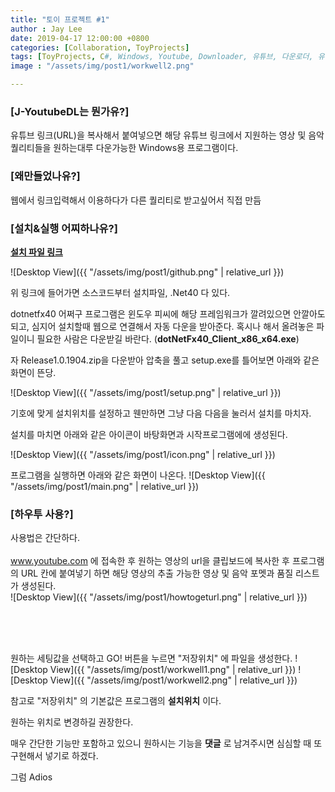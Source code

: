```yaml
---
title: "토이 프로젝트 #1"
author : Jay Lee
date: 2019-04-17 12:00:00 +0800
categories: [Collaboration, ToyProjects]
tags: [ToyProjects, C#, Windows, Youtube, Downloader, 유튜브, 다운로더, 유튜버]
image : "/assets/img/post1/workwell2.png" 

---
```


### [J-YoutubeDL는 뭔가유?]

유튜브 링크(URL)을 복사해서 붙여넣으면 해당 유튜브 링크에서 지원하는 영상 및 음악 퀄리티들을 원하는대루 다운가능한 Windows용 프로그램이다.

### [왜만들었나유?]

웹에서 링크입력해서 이용하다가 다른 퀄리티로 받고싶어서 직접 만듬

### [설치&실행 어찌하나유?]

[**설치 파일 링크**](https://github.com/jayleekr/YoutubeDownloaderWPF/releases/tag/1.0.1904)

![Desktop View]({{ "/assets/img/post1/github.png" | relative_url }})

위 링크에 들어가면 소스코드부터 설치파일, .Net40 다 있다.

dotnetfx40 어쩌구 프로그램은 윈도우 피씨에 해당 프레임워크가 깔려있으면 안깔아도되고, 심지어 설치할때 웹으로 연결해서 자동 다운을 받아준다. 혹시나 해서 올려놓은 파일이니 필요한 사람은 다운받길 바란다. (**dotNetFx40_Client_x86_x64.exe**)

자 Release1.0.1904.zip을 다운받아 압축을 풀고 setup.exe를 틀어보면 아래와 같은 화면이 뜬당.

![Desktop View]({{ "/assets/img/post1/setup.png" | relative_url }})

기호에 맞게 설치위치를 설정하고 웬만하면 그냥 다음 다음을 눌러서 설치를 마치자.

설치를 마치면 아래와 같은 아이콘이 바탕화면과 시작프로그램에에 생성된다.

![Desktop View]({{ "/assets/img/post1/icon.png" | relative_url }})

프로그램을 실행하면 아래와 같은 화면이 나온다.
![Desktop View]({{ "/assets/img/post1/main.png" | relative_url }})

### [하우투 사용?]

사용법은 간단하다. <br/>
<br/>
www.youtube.com 에 접속한 후 원하는 영상의 url을 클립보드에 복사한 후 프로그램의 URL 칸에 붙여넣기 하면 해당 영상의 추출 가능한 영상 및 음악 포멧과 품질 리스트가 생성된다.<br/>
![Desktop View]({{ "/assets/img/post1/howtogeturl.png" | relative_url }})

<br/>
<br/>
<br/>

원하는 세팅값을 선택하고 GO! 버튼을 누르면 "저장위치" 에 파일을 생성한다.
![Desktop View]({{ "/assets/img/post1/workwell1.png" | relative_url }})
![Desktop View]({{ "/assets/img/post1/workwell2.png" | relative_url }})


참고로 "저장위치" 의 기본값은 프로그램의 **설치위치** 이다.

원하는 위치로 변경하길 권장한다.

매우 간단한 기능만 포함하고 있으니 원하시는 기능을 **댓글** 로 남겨주시면 심심할 때 또 구현해서 넣기로 하겠다.

그럼 Adios
